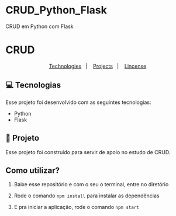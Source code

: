 # CRUD_Python_Flask
CRUD em Python com Flask

# CRUD

<p align="center">
  <a href="#-tecnologias">Technologies</a>&nbsp;&nbsp;&nbsp;|&nbsp;&nbsp;&nbsp;
  <a href="#-projeto">Projects</a>&nbsp;&nbsp;&nbsp;|&nbsp;&nbsp;&nbsp;
  <a href="#memo-licença">Lincense</a>
</p>




## 💻 Tecnologias

Esse projeto foi desenvolvido com as seguintes tecnologias:

- Python
- Flask


## 🚀 Projeto

Esse projeto foi construído para servir de apoio no estudo de CRUD.



## Como utilizar?

1. Baixe esse repositório e com o seu o terminal, entre no diretório

2. Rode o comando `npm install` para instalar as dependências

3. E pra iniciar a aplicação, rode o comando `npm start` 
